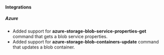 
#### Integrations

##### Azure

- Added support for **azure-storage-blob-service-properties-get** command that gets a blob service properties.
- Added support for **azure-storage-blob-containers-update** command that updates a blob container.
